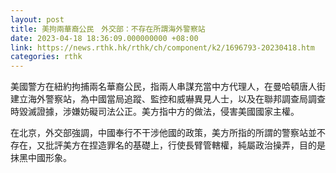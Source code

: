 ```yaml
---
layout: post
title: 美拘兩華裔公民　外交部：不存在所謂海外警察站
date: 2023-04-18 18:36:09.000000000 +08:00
link: https://news.rthk.hk/rthk/ch/component/k2/1696793-20230418.htm
categories: rthk
---
```


美國警方在紐約拘捕兩名華裔公民，指兩人串謀充當中方代理人，在曼哈頓唐人街建立海外警察站，為中國當局追蹤、監控和威嚇異見人士，以及在聯邦調查局調查時毀滅證據，涉嫌妨礙司法公正。美方指中方的做法，侵害美國國家主權。

在北京，外交部強調，中國奉行不干涉他國的政策，美方所指的所謂的警察站並不存在，又批評美方在捏造罪名的基礎上，行使長臂管轄權，純屬政治操弄，目的是抹黑中國形象。
